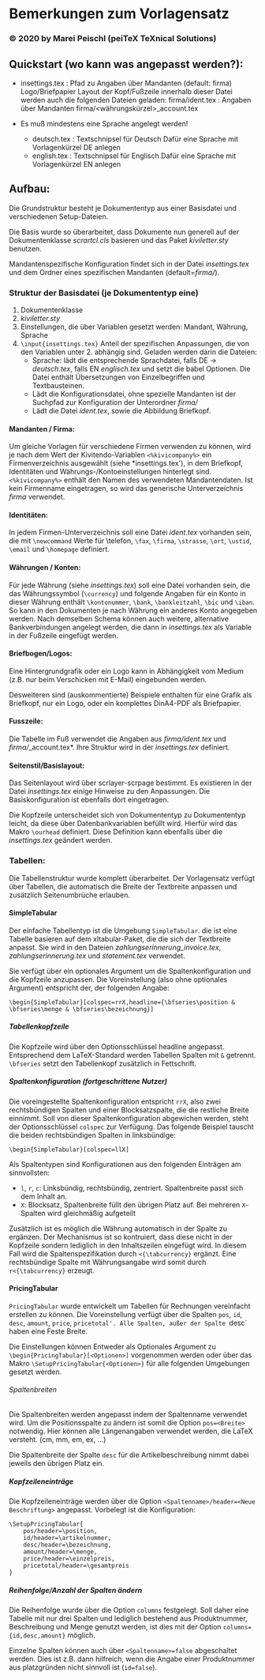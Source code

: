 
# Bemerkungen zum Vorlagensatz
### © 2020 by Marei Peischl (peiTeX TeXnical Solutions)

## Quickstart (wo kann was angepasst werden?):

  * insettings.tex : Pfad zu Angaben über Mandanten (default: firma)
                     Logo/Briefpapier
                     Layout der Kopf/Fußzeile
		     innerhalb dieser Datei werden auch die folgenden Dateien geladen:
		         firma/ident.tex        : Angaben über Mandanten
			 firma/<währungskürzel>_account.tex

* Es muß mindestens eine Sprache angelegt werden!
  -  deutsch.tex    : Textschnipsel für Deutsch
                     Dafür eine Sprache mit Vorlagenkürzel DE anlegen
  -  english.tex    : Textschnipsel für Englisch
                     Dafür eine Sprache mit Vorlagenkürzel EN anlegen



## Aufbau:
Die Grundstruktur besteht je Dokumententyp aus einer Basisdatei und verschiedenen Setup-Dateien.

Die Basis wurde so überarbeitet, dass Dokumente nun generell auf der Dokumentenklasse *scrartcl.cls* basieren und das Paket *kiviletter.sty* benutzen.

Mandantenspezifische Konfiguration findet sich in der Datei *insettings.tex* und dem Ordner eines spezifischen Mandanten (default=*firma/*). 


### Struktur der Basisdatei (je Dokumententyp eine)

1. Dokumentenklasse
2. *kiviletter.sty*
3. Einstellungen, die über Variablen gesetzt werden: Mandant, Währung, Sprache
4. `\input{insettings.tex}` Anteil der spezifischen Anpassungen, die von den Variablen unter 2. abhängig sind. Geladen werden darin die Dateien:
   - Sprache: lädt die entsprechende Sprachdatei, falls DE -> *deutsch.tex*, falls EN *englisch.tex* und setzt die babel Optionen. Die Datei enthält Übersetzungen von Einzelbegriffen und Textbausteinen.
   - Lädt die Konfigurationsdatei, ohne spezielle Mandanten ist der Suchpfad zur Konfiguration der Unterordner *firma/*
   - Lädt die Datei *ident.tex*, sowie die Abbildung Briefkopf.
		
#### Mandanten / Firma:

Um gleiche Vorlagen für verschiedene Firmen verwenden zu können, wird je
nach dem Wert der Kivitendo-Variablen `<%kivicompany%>` ein
Firmenverzeichnis ausgewählt (siehe *insettings.tex'), in dem Briefkopf,
Identitäten und Währungs-/Kontoeinstellungen hinterlegt sind.
`<%kivicompany%>` enthält den Namen des verwendeten Mandantendaten.
Ist kein Firmenname eingetragen, so wird das
generische Unterverzeichnis *firma* verwendet.

#### Identitäten:

In jedem Firmen-Unterverzeichnis soll eine Datei *ident.tex*
vorhanden sein, die mit `\newcommand` Werte für \telefon, `\fax`,
`\firma`, `\strasse`, `\ort`, `\ustid`, `\email` und `\homepage` definiert.

#### Währungen / Konten:
Für jede Währung (siehe *insettings.tex*) soll eine Datei vorhanden
sein, die das Währungssymbol (`\currency`) und folgende Angaben für
ein Konto in dieser Währung enthält `\kontonummer`, `\bank`,
`\bankleitzahl`, `\bic` und `\iban`.
So kann in den Dokumenten je nach Währung ein anderes Konto
angegeben werden.
Nach demselben Schema können auch weitere, alternative Bankverbindungen
angelegt werden, die dann in *insettings.tex* als Variable in der Fußzeile eingefügt werden.
    
#### Briefbogen/Logos:
Eine Hintergrundgrafik oder ein Logo kann in Abhängigkeit vom
Medium (z.B. nur beim Verschicken mit E-Mail) eingebunden
werden.

Desweiteren sind (auskommentierte) Beispiele enthalten für eine
Grafik als Briefkopf, nur ein Logo, oder ein komplettes DinA4-PDF
als Briefpapier.
    
#### Fusszeile:
Die Tabelle im Fuß verwendet die Angaben aus *firma/ident.tex* und
*firma/*_account.tex*. Ihre Struktur wird in der *insettings.tex* definiert.

#### Seitenstil/Basislayout:
Das Seitenlayout wird über scrlayer-scrpage bestimmt. Es existieren in der Datei *insettings.tex* einige Hinweise zu den Anpassungen. Die Basiskonfiguration ist ebenfalls dort eingetragen.

Die Kopfzeile unterscheidet sich von Dokumententyp zu Dokumententyp leicht, da diese über Datenbankvariablen befüllt wird. Hierfür wird das Makro `\ourhead` definiert. Diese Definition kann ebenfalls über die *insettings.tex* geändert werden.
        
### Tabellen:

Die Tabellenstruktur wurde komplett überarbeitet. Der Vorlagensatz verfügt über Tabellen, die automatisch die Breite der Textbreite anpassen und zusätzlich Seitenumbrüche erlauben.

#### SimpleTabular

Der einfache Tabellentyp ist die Umgebung `SimpleTabular`. die ist eine Tabelle basieren auf dem xltabular-Paket, die die sich der Textbreite anpasst. Sie wird in den Dateien *zahlungserinnerung_invoice.tex*, *zahlungserinnerung.tex* und *statement.tex* verwendet.

Sie verfügt über ein optionales Argument um die Spaltenkonfiguration und die Kopfzeile anzupassen. Die Voreinstellung (also ohne optionales Argument) entspricht der, der folgenden Angabe:

```
\begin{SimpleTabular}[colspec=rrX,headline={\bfseries\position & \bfseries\menge & \bfseries\bezeichnung}]

```

##### Tabellenkopfzeile
Die Kopfzeile wird über den Optionsschlüssel headline angepasst. Entsprechend dem LaTeX-Standard werden Tabellen Spalten mit `&` getrennt. `\bfseries` setzt den Tabellenkopf zusätzlich in Fettschrift.

##### Spaltenkonfiguration (fortgeschrittene Nutzer)
Die voreingestellte Spaltenkonfiguration entspricht `rrX`, also zwei rechtsbündigen Spalten und einer Blocksatzspalte, die die restliche Breite einnimmt. Soll von dieser Spaltenkonfiguration abgewichen werden, steht der Optionsschlüssel `colspec` zur Verfügung. Das folgende Beispiel tauscht die beiden rechtsbündigen Spalten in linksbündige:

```
\begin{SimpleTabular}[colspec=llX]

```
Als Spaltentypen sind Konfigurationen aus den folgenden Einträgen am sinnvollsten:
* `l`, `r`, `c`: Linksbündig, rechtsbündig, zentriert. Spaltenbreite passt sich dem Inhalt an.
* `X`: Blocksatz, Spaltenbreite füllt den übrigen Platz auf. Bei mehreren `X`-Spalten wird gleichmäßig aufgeteilt

Zusätzlich ist es möglich die Währung automatisch in der Spalte zu ergänzen.
Der Mechanismus ist so kontruiert, dass diese nicht in der Kopfzeile sondern lediglich in den Inhaltszeilen eingefügt wird.
In diesem Fall wird die Spaltenspezifikation durch `<{\tabcurrency}` ergänzt.
Eine rechtsbündige Spalte mit Währungsangabe wird somit durch `r<{\tabcurrency}` erzeugt.


#### PricingTabular

`PricingTabular` wurde entwickelt um Tabellen für Rechnungen vereinfacht erstellen zu können.
Die Voreinstellung verfügt über die Spalten `pos`, `id`, `desc`, `amount`, `price`, `pricetotal'.
Alle Spalten, außer der Spalte `desc` haben eine Feste Breite.

Die Einstellungen können Entweder als Optionales Argument zu `\begin{PricingTabular}[<Optionen>]` vorgenommen werden oder über das Makro `\SetupPricingTabular{<Optionen>}` für alle folgenden Umgebungen gesetzt werden.


###### Spaltenbreiten

Die Spaltenbreiten werden angepasst indem der Spaltenname verwendet wird.
Um die Positionsspalte zu ändern ist somit die Option `pos=<Breite>` notwendig.
Hier können alle Längenangaben verwendet werden, die LaTeX versteht. (cm, mm, em, ex, …)

Die Spaltenbreite der Spalte `desc` für die Artikelbeschreibung nimmt dabei jeweils den übrigen Platz ein.

##### Kopfzeileneinträge

Die Kopfzeileneinträge werden über die Option `<Spaltenname>/header=<Neue Beschriftung>` angepasst.
Vorbelegt ist die Konfiguration: 

```
\SetupPricingTabular{
	pos/header=\position,
	id/header=\artikelnummer,
	desc/header=\bezeichnung,
	amount/header=\menge,
	price/header=\einzelpreis,
	pricetotal/header=\gesamtpreis
}
```

##### Reihenfolge/Anzahl der Spalten ändern

Die Reihenfolge wurde über die Option `columns` festgelegt.
Soll daher eine Tabelle mit nur drei Spalten und lediglich bestehend aus Produktnummer, Beschreibung und Menge genutzt werden, ist dies mit der Option `columns={id,desc,amount}` möglich.

Einzelne Spalten können auch über `<Spaltenname>=false` abgeschaltet werden. Dies ist z.B. dann hilfreich, wenn die Angabe einer Produktnummer aus platzgründen nicht sinnvoll ist (`id=false`).





